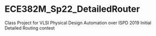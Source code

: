 # ECE382M_Sp22_DetailedRouter
Class Project for VLSI Physical Design Automation over ISPD 2019 Initial Detailed Routing contest
